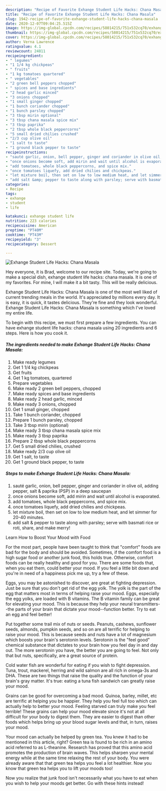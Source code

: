 ```yaml
---
description: "Recipe of Favorite Exhange Student Life Hacks: Chana Masala"
title: "Recipe of Favorite Exhange Student Life Hacks: Chana Masala"
slug: 1942-recipe-of-favorite-exhange-student-life-hacks-chana-masala
date: 2020-12-07T09:04:25.515Z
image: https://img-global.cpcdn.com/recipes/58014215/751x532cq70/exhange-student-life-hacks-chana-masala-recipe-main-photo.jpg
thumbnail: https://img-global.cpcdn.com/recipes/58014215/751x532cq70/exhange-student-life-hacks-chana-masala-recipe-main-photo.jpg
cover: https://img-global.cpcdn.com/recipes/58014215/751x532cq70/exhange-student-life-hacks-chana-masala-recipe-main-photo.jpg
author: Verna Lawrence
ratingvalue: 4.1
reviewcount: 24811
recipeingredient:
- " legumes"
- "1 1/4 kg chickpeas"
- " fruits"
- "1 kg tomatoes quartered"
- " vegetables"
- "2 green bell peppers chopped"
- " spices and base ingredients"
- "2 head garlic minced"
- "3 onions chopped"
- "1 small ginger chopped"
- "1 bunch coriander chopped"
- "1 bunch parsley chopped"
- "3 tbsp mirin optional"
- "3 tbsp chana masala spice mix"
- "3 tbsp paprika"
- "2 tbsp whole black peppercorns"
- "5 small dried chilies crushed"
- "2/3 cup olive oil"
- "1 salt to taste"
- "1 ground black pepper to taste"
recipeinstructions:
- "sauté garlic, onion, bell pepper, ginger and coriander in olive oil, adding pepper, salt &amp; paprika (PSP) in a deep saucepan"
- "once onions become soft, add mirin and wait until alcohol is evaporated."
- "add tomatoes, whole black peppercorns, and spice mix."
- "once tomatoes liquefy, add dried chilies and chickpeas."
- "let mixture boil, then set on low to low medium heat, and let simmer for 20-40 minutes."
- "add salt &amp; pepper to taste along with parsley; serve with basmati rice or roti, share, and make merry!"
categories:
- Recipe
tags:
- exhange
- student
- life

katakunci: exhange student life 
nutrition: 223 calories
recipecuisine: American
preptime: "PT40M"
cooktime: "PT43M"
recipeyield: "3"
recipecategory: Dessert

---
```



![Exhange Student Life Hacks: Chana Masala](https://img-global.cpcdn.com/recipes/58014215/751x532cq70/exhange-student-life-hacks-chana-masala-recipe-main-photo.jpg)

Hey everyone, it is Brad, welcome to our recipe site. Today, we're going to make a special dish, exhange student life hacks: chana masala. It is one of my favorites. For mine, I will make it a bit tasty. This will be really delicious.

Exhange Student Life Hacks: Chana Masala is one of the most well liked of current trending meals in the world. It's appreciated by millions every day. It is easy, it is quick, it tastes delicious. They're fine and they look wonderful. Exhange Student Life Hacks: Chana Masala is something which I've loved my entire life.




To begin with this recipe, we must first prepare a few ingredients. You can have exhange student life hacks: chana masala using 20 ingredients and 6 steps. Here is how you cook it.

<!--inarticleads1-->

##### The ingredients needed to make Exhange Student Life Hacks: Chana Masala:

1. Make ready  legumes
1. Get 1 1/4 kg chickpeas
1. Get  fruits
1. Get 1 kg tomatoes, quartered
1. Prepare  vegetables
1. Make ready 2 green bell peppers, chopped
1. Make ready  spices and base ingredients
1. Make ready 2 head garlic, minced
1. Make ready 3 onions, chopped
1. Get 1 small ginger, chopped
1. Take 1 bunch coriander, chopped
1. Prepare 1 bunch parsley, chopped
1. Take 3 tbsp mirin (optional)
1. Make ready 3 tbsp chana masala spice mix
1. Make ready 3 tbsp paprika
1. Prepare 2 tbsp whole black peppercorns
1. Get 5 small dried chilies, crushed
1. Make ready 2/3 cup olive oil
1. Get 1 salt, to taste
1. Get 1 ground black pepper, to taste




<!--inarticleads2-->

##### Steps to make Exhange Student Life Hacks: Chana Masala:

1. sauté garlic, onion, bell pepper, ginger and coriander in olive oil, adding pepper, salt &amp; paprika (PSP) in a deep saucepan
1. once onions become soft, add mirin and wait until alcohol is evaporated.
1. add tomatoes, whole black peppercorns, and spice mix.
1. once tomatoes liquefy, add dried chilies and chickpeas.
1. let mixture boil, then set on low to low medium heat, and let simmer for 20-40 minutes.
1. add salt &amp; pepper to taste along with parsley; serve with basmati rice or roti, share, and make merry!




Learn How to Boost Your Mood with Food


For the most part, people have been taught to think that "comfort" foods are bad for the body and should be avoided. Sometimes, if the comfort food is a high sugar food or another junk food, this holds true. Otherwise, comfort foods can be really healthy and good for you. There are some foods that, when you eat them, could better your mood. If you feel a little bit down and you're in need of a happiness pick me up, try a few of these.

Eggs, you may be astonished to discover, are great at fighting depression. Just be sure that you don't get rid of the egg yolk. The yolk is the part of the egg that matters most in terms of helping raise your mood. Eggs, especially the egg yolks, are loaded with B vitamins. The B vitamin family can be great for elevating your mood. This is because they help your neural transmitters--the parts of your brain that dictate your mood--function better. Try to eat an egg and feel better!

Put together some trail mix of nuts or seeds. Peanuts, cashews, sunflower seeds, almonds, pumpkin seeds, and so on are all terrific for helping to raise your mood. This is because seeds and nuts have a lot of magnesium which boosts your brain's serotonin levels. Serotonin is the "feel good" chemical substance that dictates to your brain how you feel day in and day out. The more serotonin you have, the better you are going to feel. Not only that but nuts, specifically, are a great source of protein.

Cold water fish are wonderful for eating if you wish to fight depression. Tuna, trout, mackerel, herring and wild salmon are all rich in omega-3s and DHA. These are two things that raise the quality and the function of your brain's gray matter. It's true: eating a tuna fish sandwich can greatly raise your mood. 

Grains can be good for overcoming a bad mood. Quinoa, barley, millet, etc are terrific at helping you be happier. They help you feel full too which can actually help to better your mood. Feeling starved can truly make you feel terrible! These grains can help your mood elevate since it's not at all difficult for your body to digest them. They are easier to digest than other foods which helps bring up your blood sugar levels and that, in turn, raises your mood.

Your mood can actually be helped by green tea. You knew it had to be mentioned in this article, right? Green tea is found to be rich in an amino acid referred to as L-theanine. Research has proved that this amino acid promotes the production of brain waves. This helps sharpen your mental energy while at the same time relaxing the rest of your body. You were already aware that that green tea helps you feel a lot healthier. Now you know that green tea helps you to lift your moods too!

Now you realize that junk food isn't necessarily what you have to eat when you wish to help your moods get better. Go  with  these hints  instead!

